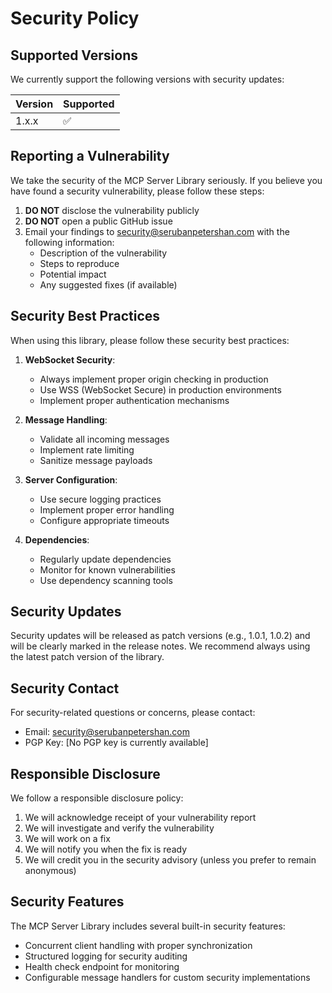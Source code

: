 # Security Policy

## Supported Versions

We currently support the following versions with security updates:

| Version | Supported          |
| ------- | ------------------ |
| 1.x.x   | :white_check_mark: |

## Reporting a Vulnerability

We take the security of the MCP Server Library seriously. If you believe you have found a security vulnerability, please follow these steps:

1. **DO NOT** disclose the vulnerability publicly
2. **DO NOT** open a public GitHub issue
3. Email your findings to security@serubanpetershan.com with the following information:
   - Description of the vulnerability
   - Steps to reproduce
   - Potential impact
   - Any suggested fixes (if available)

## Security Best Practices

When using this library, please follow these security best practices:

1. **WebSocket Security**:
   - Always implement proper origin checking in production
   - Use WSS (WebSocket Secure) in production environments
   - Implement proper authentication mechanisms

2. **Message Handling**:
   - Validate all incoming messages
   - Implement rate limiting
   - Sanitize message payloads

3. **Server Configuration**:
   - Use secure logging practices
   - Implement proper error handling
   - Configure appropriate timeouts

4. **Dependencies**:
   - Regularly update dependencies
   - Monitor for known vulnerabilities
   - Use dependency scanning tools

## Security Updates

Security updates will be released as patch versions (e.g., 1.0.1, 1.0.2) and will be clearly marked in the release notes. We recommend always using the latest patch version of the library.

## Security Contact

For security-related questions or concerns, please contact:
- Email: security@serubanpetershan.com
- PGP Key: [No PGP key is currently available]

## Responsible Disclosure

We follow a responsible disclosure policy:
1. We will acknowledge receipt of your vulnerability report
2. We will investigate and verify the vulnerability
3. We will work on a fix
4. We will notify you when the fix is ready
5. We will credit you in the security advisory (unless you prefer to remain anonymous)

## Security Features

The MCP Server Library includes several built-in security features:
- Concurrent client handling with proper synchronization
- Structured logging for security auditing
- Health check endpoint for monitoring
- Configurable message handlers for custom security implementations 